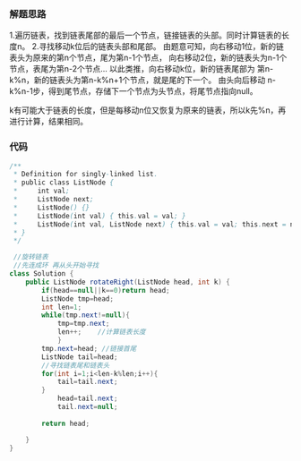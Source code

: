 ### 解题思路
1.遍历链表，找到链表尾部的最后一个节点，链接链表的头部。同时计算链表的长度n。
2.寻找移动k位后的链表头部和尾部。
由题意可知，向右移动1位，新的链表头为原来的第n个节点，尾为第n-1个节点，
向右移动2位，新的链表头为n-1个节点，表尾为第n-2个节点...
以此类推，向右移动k位，新的链表尾部为 第n-k%n，新的链表头为第n-k%n+1个节点，就是尾的下一个。
由头向后移动 n-k%n-1步，得到尾节点，存储下一个节点为头节点，将尾节点指向null。

k有可能大于链表的长度，但是每移动n位又恢复为原来的链表，所以k先%n，再进行计算，结果相同。

### 代码

```java
/**
 * Definition for singly-linked list.
 * public class ListNode {
 *     int val;
 *     ListNode next;
 *     ListNode() {}
 *     ListNode(int val) { this.val = val; }
 *     ListNode(int val, ListNode next) { this.val = val; this.next = next; }
 * }
 */

 //旋转链表
 //先连成环 再从头开始寻找
class Solution {
    public ListNode rotateRight(ListNode head, int k) {
        if(head==null||k==0)return head;
        ListNode tmp=head;
        int len=1;
        while(tmp.next!=null){
            tmp=tmp.next;
            len++;    //计算链表长度
            }
        tmp.next=head; //链接首尾
        ListNode tail=head;
        //寻找链表尾和链表头
        for(int i=1;i<len-k%len;i++){
            tail=tail.next;
        }
            head=tail.next;
            tail.next=null;    
        
        return head;

    }
}
```